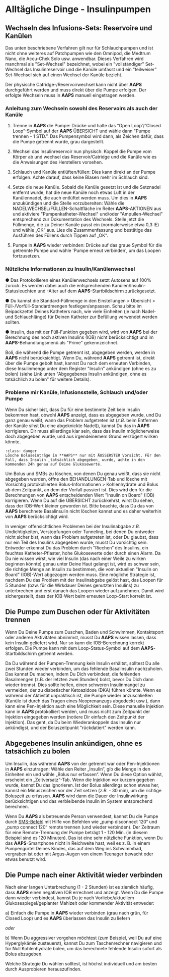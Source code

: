 # Alltägliche Dinge - Insulinpumpen

## Wechseln des Infusions-Sets: Reservoire und Kanülen

Das unten beschriebene Verfahren gilt nur für Schlauchpumpen und ist nicht ohne weiteres auf Patchpumpen wie den Omnipod, die Medtrum Nano, die Accu-Chek Solo usw. anwendbar. Dieses Verfahren wird manchmal als "Set-Wechsel" bezeichnet, wobei ein "vollständiger" Set-Wechsel das Insulinreservoir und die Kanüle umfasst und ein "teilweiser" Set-Wechsel sich auf einen Wechsel der Kanüle bezieht.

Der physische Catridge-/Reservoirwechsel kann nicht über **AAPS** durchgeführt werden und muss direkt über die Pumpe erfolgen. Der erfolgte Wechseln muss in **AAPS** manuell eingetragen werden.

### Anleitung zum Wechseln sowohl des Reservoirs als auch der Kanüle

1. Trenne in **AAPS** die Pumpe: Drücke und halte das “Open Loop”/”Closed Loop”-Symbol auf der **AAPS** ÜBERSICHT und wähle dann "Pumpe trennen - 1 STD.”. Das Pumpensymbol wird dann, als Zeichen dafür, dass die Pumpe getrennt wurde, grau dargestellt.

2. Wechsel das Insulinreservoir nun physisch: Koppel die Pumpe vom Körper ab und wechsel das Reservoir/Catridge und die Kanüle wie es die Anweisungen des Herstellers vorsehen.

3. Schlauch und Kanüle entlüften/füllen: Dies kann direkt an der Pumpe erfolgen. Achte darauf, dass keine Blasen mehr im Schlauch sind.

4. Setze die neue Kanüle. Sobald die Kanüle gesetzt ist und die Setznadel entfernt wurde, hat die neue Kanüle noch etwas Luft in der Kanülennadel, die auch entlüftet werden muss. Um dies in **AAPS** anzukündigen und die Stelle vorzubereiten: Wähle die NADELWECHSEL/FÜLLEN-Schaltfläche im Reiter **AAPS**-AKTIONEN aus und aktiviere "Pumpenkatheter-Wechsel" und/oder "Ampullen-Wechsel" entsprechend zur Dokumentation des Wechsels. Stelle jetzt die Füllmenge, die zu Deiner Kanüle passt ein (normalerweise etwa 0,3 IE) und wähle „OK“ aus. Lies die Zusammenfassung und bestätige das Ausführen des Füllens durch Tippen auf „OK“.

5. Pumpe in **AAPS** wieder verbinden: Drücke auf das graue Symbol für die getrennte Pumpe und wähle 'Pumpe erneut verbinden', um das Loopen fortzusetzen.

### Nützliche Informationen zu Insulin/Kanülenwechsel

●	Das Protokollieren eines Kanülenwechsels setzt Autosens auf 100% zurück. Es werden dabei auch die entsprechenden Kanülen/Insulin-Statusleuchten und -Alter auf dem **AAPS**-Startbildschirm zurückgesetzt.

●	Du kannst die Standard-Füllmenge in den Einstellungen > Übersicht > Füll-/Vorfüll-Standardmengen festlegen/anpassen. Schau bitte im Beipackzettel Deines Katheters nach, wie viele Einheiten (je nach Nadel- und Schlauchlänge) für Deinen Katheter zur Befüllung verwendet werden sollten.

●	Insulin, das mit der Füll-Funktion gegeben wird, wird von **AAPS** bei der Berechnung des noch aktiven Insulins (IOB) nicht berücksichtigt und im **AAPS**-Behandlungsmenü als "Prime" gekennzeichnet.

Boli, die während die Pumpe getrennt ist, abgegeben werden, werden in **AAPS** nicht berücksichtigt. Wenn Du, während **AAPS** getrennt ist, direkt über die Pumpe gebolt hast, kannst Du nach dem erneuten Verbinden, diese Insulinmenge unter dem Register "Insulin" ankündigen (ohne es zu bolen) (siehe Link unten "Abgegebenes Insulin ankündigen, ohne es tatsächlich zu bolen" für weitere Details).

### Probleme mir Kanüle, Infusionsstelle, Schlauch und/oder Pumpe

Wenn Du sicher bist, dass Du für eine bestimmte Zeit kein Insulin bekommen hast, obwohl **AAPS** anzeigt, dass es abgegeben wurde, und Du ganz genau weißt, wann das Problem aufgetreten ist (_z.B._ beim Entfernen der Kanüle sihst Du eine abgeknickte Nadel)), kannst Du das in **AAPS** korrigieren. Dir muss alllerdings klar sein, dass das Insulin möglicherweise doch abgegeben wurde, und aus irgendeinemem Grund verzögert wirken könnte.

```{admonition} Caution - Risk of Hypoglycemia
:class: danger
Lösche Boluseinträge in **AAPS** nur mit ÄUSSERSTER Vorsicht. Für den Fall, dass Insulin _tatsächlich abgegeben_ wurde, achte in den kommenden 24h genau auf Deine Glukosewerte.
```

Um Bolus und SMBs zu löschen, von denen Du genau weißt, dass sie nicht abgegeben wurden, öffne den BEHANDLUNGEN-Tab und lösche mit Vorsichtig protokollierten Bolus-Informationen > Kohlenhydrate und Bolus ab dem Zeitpunkt, an dem der Vorfall passiert ist. Dies wird den für die Berechnungen von **AAPS** entscheidenden Wert "Insulin on Board" (IOB) korrigieren. Wenn Du auf die ÜBERSICHT zurückkehrst, wirst Du sehen, dass der IOB-Wert kleiner geworden ist. Bitte beachte, dass Du das von **AAPS** berechnete Basalinsulin nicht löschen kannst und es daher weiterhin von **AAPS** berücksichtigt wird.

In weniger offensichtlichen Problemen bei der Insulinabgabe _z.B._ Undichtigkeiten, Verstopfungen oder Tunneling, bei denen Du entweder nicht sicher bist, wann das Problem aufgetreten ist, oder Du glaubst, dass nur ein Teil des Insulins abgegeben wurde, musst Du vorsichtig sein. Entweder erkennst Du das Problem durch "Riechen“ des Insulins, ein feuchtes Katheter-Pflaster, hohe Glukosewerte oder durch einen Alarm. Da Du nie wissen wirst, wie viel Insulin (das nach einer Weile zu wirken beginnen könnte) genau unter Deine Haut gelangt ist, wird es schwer sein, die richtige Menge an Insulin zu bestimmen, die vom aktuellen "Insulin on Board" (IOB)-Wert abgezogen werden muss. Eine mögliche Strategie ist, nachdem Du das Problem mit der Insulinabgabe gelöst hast, das Loopen für 5 Stunden (bzw. für die Wirkdauer Deines genutzten Insulins) zu unterbrechen und erst danach das Loopen wieder aufzunehmen. Damit wird sichergestellt, dass der IOB-Wert beim erneuten Loop-Start korrekt ist.

## Die Pumpe zum Duschen oder für Aktivitäten trennen

Wenn Du Deine Pumpe zum Duschen, Baden und Schwimmen, Kontaktsport oder anderen Aktivitäten abnimmst, musst Du **AAPS** wissen lassen, dass kein Insulin geliefert wird. Nur so kann die IOB-Berechnung korrekt erfolgen. Die Pumpe kann mit dem Loop-Status-Symbol auf dem **AAPS**-Startbildschirm getrennt werden.

Da Du während der Pumpen-Trennung kein Insulin erhältst, solltest Du alle zwei Stunden wieder verbinden, um das fehlende Basalinsulin nachzuholen. Das kannst Du machen, indem Du Dich verbindest, die fehlenden Basalmengen (z.B. der letzten zwei Stunden) bolst, bevor Du Dich dann wieder trennst. Dies sollte helfen, einen schweren Insulinmangel zu vermeiden, der zu diabetischer Ketoazidose (DKA) führen könnte. Wenn es während der Aktivität unpraktisch ist, die Pumpe wieder anzuschließen (Kanüle ist durch das Tragen eines Neoprenanzugs abgedeckt usw.), dann kann eine Pen-Injektion auch eine Möglichkeit sein. Diese manuelle Injektion kann in **AAPS** protokolliert werden, und muss nicht zum Zeitpunkt der Injektion eingegeben werden (notiere Dir einfach den Zeitpunkt der Injektion). Das geht, da Du beim Wiederankoppeln das Insulin nur ankündigst, und der Boluszeitpunkt "rückdatiert" werden kann.

## Abgegebenes Insulin ankündigen, ohne es tatsächlich zu bolen

Um Insulin, das während **AAPS** von der getrennt war oder Pen-Injektionen in **AAPS** einzutragen: Wähle den Reiter „Insulin“, gib die Menge in den Einheiten ein und wähle „Bolus nur erfassen“. Wenn Du diese Option wählst, erscheint ein „Zeitversatz“-Tab. Wenn die Injektion vor kurzem gegeben wurde, kannst Du das ignorieren. Ist der Bolus allerdings schon etwas her, kannst ein Minuszeichen vor der Zeit setzen (_z.B._ - 30 min), um die richtige Boluszeit zu erfassen. **AAPS** wird dann die Dauer der Insulinwirkung berücksichtigen und das verbleibende Insulin im System entsprechend berechnen.

Wenn Du **AAPS** als betreuende Person verwendest, kannst Du die Pumpe durch [SMS-Befehl](sms-Befehle) mit Hilfe von Befehlen wie „pump disconnect 120“ und „pump connect 120“ remote trennen (und wieder verbinden). Der Zeitraum für eine Remote-Trennung der Pumpe beträgt 1 - 120 Min. (in diesem Beispiel sind es 120 Minuten). Das ist eine sehr nützliche Funktion, wenn Du das **AAPS**-Smartphone nicht in Reichweite hast, weil es z. B. in einem Pumpengürtel Deines Kindes, das auf dem Weg ins Schwimmbad, vergraben ist oder mit Argus-Augen von einem Teenager bewacht oder etwas benutzt wird.

## Die Pumpe nach einer Aktivität wieder verbinden

Nach einer langen Unterbrechung (1 - 2 Stunden) ist es ziemlich häufig, dass **AAPS** einen negativen IOB errechnet und anzeigt. Wenn Du die Pumpe dann wieder verbindest, kannst Du je nach Vorliebe/aktuellem Glukosespiegel/geplanter Mahlzeit oder kommender Aktivität entweder:

a) Einfach die Pumpe in **AAPS** wieder verbinden (grau nach grün, für Closed Loop) und es **AAPS** überlassen das Insulin zu liefern

_oder_

b) Wenn Du aggressiver vorgehen möchtest (zum Beispiel, weil Du auf eine Hyperglykämie zusteuerst), kannst Du zum Taschenrechner navigieren und für Null Kohlenhydrate bolen, um das berechnete fehlende Insulin sofort als Bolus abzugeben.

Welche Strategie Du wählen solltest, ist höchst individuell und am besten durch Ausprobieren herauszufinden.
